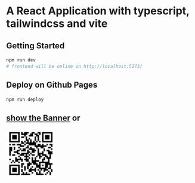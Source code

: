 # A React Application with typescript, tailwindcss and vite

## Getting Started

```sh
npm run dev
# frontend will be online on http://localhost:5173/
```

## Deploy on Github Pages

```sh
npm run deploy
```

## <a href="https://ngtungngo.github.io/banner/" target="_blank">show the Banner</a> or 
![QR](./public/images/qr.gif)